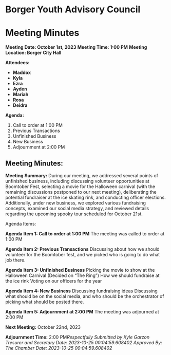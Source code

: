 # Borger Youth Advisory Council
# Meeting Minutes

**Meeting Date: October 1st, 2023**
**Meeting Time: 1:00 PM**
**Meeting Location: Borger City Hall**

**Attendees:**
- **Maddox**
- **Kyla**
- **Ezra**
- **Ayden**
- **Mariah**
- **Rosa**
- **Deidra**

**Agenda:**
1. Call to order at 1:00 PM
2. Previous Transactions
3. Unfinished Business
4. New Business
5. Adjournment at 2:00 PM

## Meeting Minutes:

**Meeting Summary:**
During our meeting, we addressed several points of unfinished business, including discussing volunteer opportunities at Boomtober Fest, selecting a movie for the Halloween carnival (with the remaining discussions postponed to our next meeting), deliberating the potential fundraiser at the ice skating rink, and conducting officer elections. Additionally, under new business, we explored various fundraising concepts, examined our social media strategy, and reviewed details regarding the upcoming spooky tour scheduled for October 21st.

Agenda Items:

**Agenda Item 1: Call to order at 1:00 PM**
The meeting was called to order at 1:00 PM

**Agenda Item 2: Previous Transactions**
Discussing about how we should volunteer for the Boomtober fest, and we picked who is going to do what job there.

**Agenda Item 3: Unfinished Business**
Picking the movie to show at the Halloween Carnival (Decided on “The Ring”)
How we should fundraise at the ice rink
Voting on our officers for the year

**Agenda Item 4: New Business**
Discussing fundraising ideas
Discussing what should be on the social media, and who should be the orchestrator of picking what should be posted there.

**Agenda Item 5: Adjournment at 2:00 PM**
The meeting was adjourned at 2:00 PM

**Next Meeting:**
October 22nd, 2023

**Adjournment Time:**
2:00 PM*Respectfully Submitted by Kyle Garzon*
*Tresurer and Secretary*
*Date: 2023-10-25 00:04:59.608402*
*Approved By: The Chamber*
*Date: 2023-10-25 00:04:59.608402*